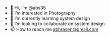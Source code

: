 - 👋 Hi, I’m @abs35
- 👀 I’m interested in Photography
- 🌱 I’m currently learning system design
- 💞️ I’m looking to collaborate on system design 
- 📫 How to reach me abhrasen@gmail.com 

<!---
abs35/abs35 is a ✨ special ✨ repository because its `README.md` (this file) appears on your GitHub profile.
You can click the Preview link to take a look at your changes.
--->
